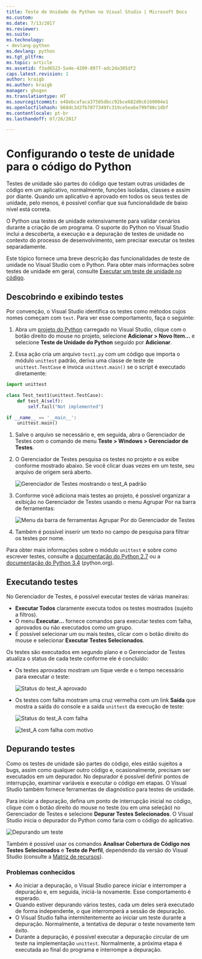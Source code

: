 ```yaml
---
title: Teste de Unidade do Python no Visual Studio | Microsoft Docs
ms.custom: 
ms.date: 7/13/2017
ms.reviewer: 
ms.suite: 
ms.technology:
- devlang-python
ms.devlang: python
ms.tgt_pltfrm: 
ms.topic: article
ms.assetid: f3ad6523-5a4e-4209-8977-adc2da305df2
caps.latest.revision: 1
author: kraigb
ms.author: kraigb
manager: ghogen
ms.translationtype: HT
ms.sourcegitcommit: e48ebcafaca37505dbcc92bce682d0c6169004e1
ms.openlocfilehash: b68dc3d2fb7877349fc319ce5ea6e799f80c1dbf
ms.contentlocale: pt-br
ms.lasthandoff: 07/26/2017

---
```


# <a name="setting-up-unit-testing-for-python-code"></a>Configurando o teste de unidade para o código do Python

Testes de unidade são partes do código que testam outras unidades de código em um aplicativo, normalmente, funções isoladas, classes e assim por diante. Quando um aplicativo é aprovado em todos os seus testes de unidade, pelo menos, é possível confiar que sua funcionalidade de baixo nível está correta.

O Python usa testes de unidade extensivamente para validar cenários durante a criação de um programa. O suporte do Python no Visual Studio inclui a descoberta, a execução e a depuração de testes de unidade no contexto do processo de desenvolvimento, sem precisar executar os testes separadamente.

Este tópico fornece uma breve descrição das funcionalidades de teste de unidade no Visual Studio com o Python. Para obter mais informações sobre testes de unidade em geral, consulte [Executar um teste de unidade no código](../test/unit-test-your-code.md).

## <a name="discovering-and-viewing-tests"></a>Descobrindo e exibindo testes

Por convenção, o Visual Studio identifica os testes como métodos cujos nomes começam com `test`. Para ver esse comportamento, faça o seguinte:

1. Abra um [projeto do Python](python-projects.md) carregado no Visual Studio, clique com o botão direito do mouse no projeto, selecione **Adicionar > Novo Item...** e selecione **Teste de Unidade do Python** seguido por **Adicionar**.

1. Essa ação cria um arquivo `test1.py` com um código que importa o módulo `unittest` padrão, deriva uma classe de teste de `unittest.TestCase` e invoca `unittest.main()` se o script é executado diretamente:

  ```python
  import unittest

  class Test_test1(unittest.TestCase):
      def test_A(self):
          self.fail("Not implemented")

  if __name__ == '__main__':
      unittest.main()
  ```

1. Salve o arquivo se necessário e, em seguida, abra o Gerenciador de Testes com o comando de menu **Teste > Windows > Gerenciador de Testes**.

1. O Gerenciador de Testes pesquisa os testes no projeto e os exibe conforme mostrado abaixo. Se você clicar duas vezes em um teste, seu arquivo de origem será aberto.

    ![Gerenciador de Testes mostrando o test_A padrão](media/unit-test-A.png)

1. Conforme você adiciona mais testes ao projeto, é possível organizar a exibição no Gerenciador de Testes usando o menu Agrupar Por na barra de ferramentas:

    ![Menu da barra de ferramentas Agrupar Por do Gerenciador de Testes](media/unit-test-group-menu.png)

1. Também é possível inserir um texto no campo de pesquisa para filtrar os testes por nome.

Para obter mais informações sobre o módulo `unittest` e sobre como escrever testes, consulte a [documentação do Python 2.7](https://docs.python.org/2/library/unittest.html) ou a [documentação do Python 3.4](https://docs.python.org/3/library/unittest.html) (python.org).

## <a name="running-tests"></a>Executando testes

No Gerenciador de Testes, é possível executar testes de várias maneiras:

- **Executar Todos** claramente executa todos os testes mostrados (sujeito a filtros).
- O menu **Executar...** fornece comandos para executar testes com falha, aprovados ou não executados como um grupo.
- É possível selecionar um ou mais testes, clicar com o botão direito do mouse e selecionar **Executar Testes Selecionados**.

Os testes são executados em segundo plano e o Gerenciador de Testes atualiza o status de cada teste conforme ele é concluído:

- Os testes aprovados mostram um tique verde e o tempo necessário para executar o teste:

    ![Status do test_A aprovado](media/unit-test-A-pass.png)

- Os testes com falha mostram uma cruz vermelha com um link **Saída** que mostra a saída do console e a saída `unittest` da execução de teste:

    ![Status do test_A com falha](media/unit-test-A-fail.png)

    ![test_A com falha com motivo](media/unit-test-A-fail-reason.png)

## <a name="debugging-tests"></a>Depurando testes

Como os testes de unidade são partes do código, eles estão sujeitos a bugs, assim como qualquer outro código e, ocasionalmente, precisam ser executados em um depurador. No depurador é possível definir pontos de interrupção, examinar variáveis e executar o código em etapas. O Visual Studio também fornece ferramentas de diagnóstico para testes de unidade.

Para iniciar a depuração, defina um ponto de interrupção inicial no código, clique com o botão direito do mouse no teste (ou em uma seleção) no Gerenciador de Testes e selecione **Depurar Testes Selecionados**. O Visual Studio inicia o depurador do Python como faria com o código do aplicativo.

![Depurando um teste](media/unit-test-debugging.png)

Também é possível usar os comandos **Analisar Cobertura de Código nos Testes Selecionados** e **Teste de Perfil**, dependendo da versão do Visual Studio (consulte a [Matriz de recursos](python-in-visual-studio.md#features-matrix)).

### <a name="known-issues"></a>Problemas conhecidos

- Ao iniciar a depuração, o Visual Studio parece iniciar e interromper a depuração e, em seguida, iniciá-la novamente. Esse comportamento é esperado.
- Quando estiver depurando vários testes, cada um deles será executado de forma independente, o que interromperá a sessão de depuração.
- O Visual Studio falha intermitentemente ao iniciar um teste durante a depuração. Normalmente, a tentativa de depurar o teste novamente tem êxito.
- Durante a depuração, é possível executar a depuração circular de um teste na implementação `unittest`. Normalmente, a próxima etapa é executada ao final do programa e interrompe a depuração.
